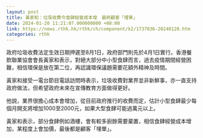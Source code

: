 ```yaml
---
layout: post
title: 黃家和：垃圾收費令食肆經營成本增　最終顧客「埋單」
date: 2024-01-20 11:21:07.000000000 +08:00
link: https://news.rthk.hk/rthk/ch/component/k2/1737036-20240120.htm
categories: rthk
---
```


政府垃圾收費法定生效日期押遲至8月1日，政府部門則先於4月1日實行。香港餐飲聯業協會會長黃家和表示，對絕大部分中小型食肆而言，過去疫情期間經營困難，相信環保是放在第二位，再認識環保議題需要花額外精神及時間。

黃家和接受一電台節目電話訪問時表示，垃圾收費對業界並非新鮮事，亦一直支持政府做法，但希望政府未來在宣傳教育方面做得更好。

他說，業界很擔心成本會增加，從目前政府推行的收費而定，估計小型食肆最少每個月開支將增加1000至2000元，如果大型食肆可能過萬元以上。

黃家和表示，部分食肆例如酒樓，會有較多廚餘需要棄置，相信食肆經營成本增加，某程度上會加價，最後都是顧客「埋單」。
